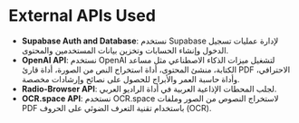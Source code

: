 # External APIs Used

- **Supabase Auth and Database**: نستخدم Supabase لإدارة عمليات تسجيل الدخول وإنشاء الحسابات وتخزين بيانات المستخدمين والمحتوى.
- **OpenAI API**: نستخدم OpenAI لتشغيل ميزات الذكاء الاصطناعي مثل مساعد الكتابة، منشئ المحتوى، أداة استخراج النص من الصورة، أداة قارئ PDF الاحترافي، وأداة حاسبة العمر والأبراج للحصول على نصائح وإرشادات مخصصة.
- **Radio-Browser API**: لجلب المحطات الإذاعية العربية في أداة الراديو العربي.
- **OCR.space API**: نستخدم OCR.space لاستخراج النصوص من الصور وملفات PDF باستخدام تقنية التعرف الضوئي على الحروف (OCR).